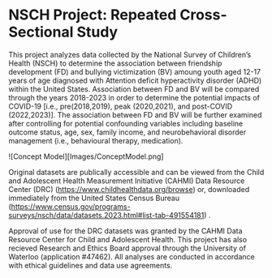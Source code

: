 # NSCH Project: Repeated Cross-Sectional Study 

This project analyzes data collected by the National Survey of Children’s Health (NSCH) to determine the association between friendship development (FD) and bullying victimization (BV) amoung youth aged 12-17 years of age diagnosed with Attention deficit hyperactivity disorder (ADHD) within the United States. Association between FD and BV will be compared through the years 2018-2023 in order to determine the potential impacts of COVID-19 [i.e., pre(2018,2019), peak (2020,2021), and post-COVID (2022,2023)]. The association between FD and BV will be further examined after controlling for
potential confounding variables including baseline outcome status, age, sex, family income, and neurobehavioral disorder management (i.e.,
behavioural therapy, medication). 

![Concept Model][Images/ConceptModel.png]

Original datasets are publically accessible and can be viewed from the Child and Adolescent Health Measurement Initiative (CAHMI) Data Resource Center (DRC) (https://www.childhealthdata.org/browse) or, downloaded immediately from the United States Census Bureau (https://www.census.gov/programs-surveys/nsch/data/datasets.2023.html#list-tab-491554181) . 

Approval of use for the DRC datasets was granted by the CAHMI Data Resource Center for Child and Adolescent Health. This project has also recieved Research and Ethics Board approval through the University of Waterloo (application #47462). All analyses are conducted in accordance with ethical guidelines and data use agreements. 
